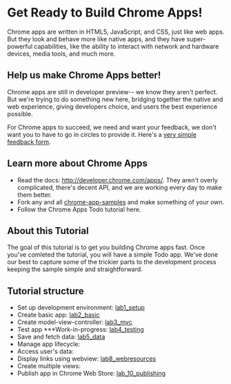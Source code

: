 Get Ready to Build Chrome Apps!
===============================
Chrome apps are written in HTML5, JavaScript, and CSS, just like web apps.
But they look and behave more like native apps, and they have super-powerful capabilities,
like the ability to interact with network and hardware devices, media tools, and much more.

Help us make Chrome Apps better!
--------------------------------
Chrome apps are still in developer preview-- we know they aren't perfect. But we're trying to do something new here, bridging together the native and web experience, giving developers choice, and users the best experience possible.

For Chrome apps to succeed, we need and want your feedback, we don't want you to have to go in circles to provide it.
Here's a [very simple feedback form](https://docs.google.com/a/google.com/forms/d/1x3309vpp-KTiHqZWOCQhjVrIWxkm0wEBp2IWMG2ywbU/viewform?id=1x3309vpp-KTiHqZWOCQhjVrIWxkm0wEBp2IWMG2ywbU).

Learn more about Chrome Apps
----------------------------
* Read the docs: http://developer.chrome.com/apps/. They aren't overly complicated, there's decent API, and we are working every day to make them better.
* Fork any and all [chrome-app-samples](https://github.com/GoogleChrome/chrome-app-samples) and make something of your own.
* Follow the Chrome Apps Todo tutorial here.


About this Tutorial
-------------------
The goal of this tutorial is to get you building Chrome apps fast. Once you've comleted the tutorial,
you will have a simple Todo app. We've done our best to capture some of the trickier parts to the development process
keeping the sample simple and straightforward.

Tutorial structure
------------------
* Set up development environment: [lab1_setup](https://github.com/Meggin/chrome-apps-appcelerated/tree/master/lab1_setup#readme)
* Create basic app: [lab2_basic](https://github.com/Meggin/chrome-apps-appcelerated/tree/master/lab2_basic#readme)
* Create model-view-controller: [lab3_mvc](https://github.com/Meggin/chrome-apps-appcelerated/tree/master/lab3_mvc#readme)
* Test app \*\*\*Work-in-progress: [lab4_testing](https://github.com/Meggin/chrome-apps-appcelerated/tree/master/lab4_testing#readme)
* Save and fetch data: [lab5_data](https://github.com/Meggin/chrome-apps-appcelerated/tree/master/lab5_data#readme)
* Manage app lifecycle: []()
* Access user's data: []()
* Display links using webview: [lab8_webresources](https://github.com/Meggin/chrome-apps-appcelerated/tree/master/lab8_webresoures#readme)
* Create multiple views: []()
* Publish app in Chrome Web Store: [lab_10_publishing](https://github.com/Meggin/chrome-apps-appcelerated/tree/master/lab_10_publishing#readme)
